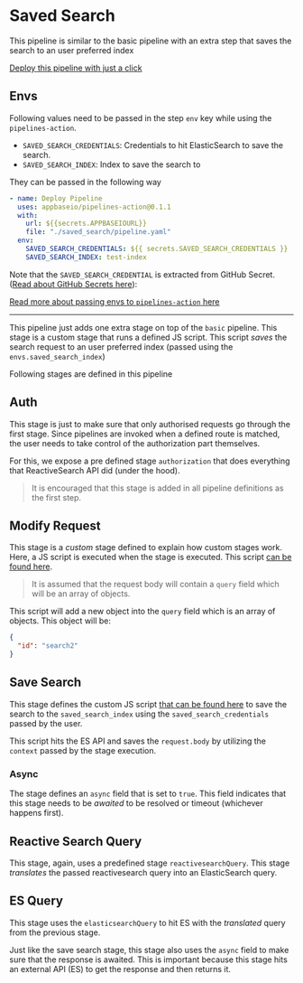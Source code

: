 # Saved Search

This pipeline is similar to the basic pipeline with an extra step that saves the search to an user preferred index

[Deploy this pipeline with just a click](https://dashboard.reactivesearch.io/deploy?template=https://raw.githubusercontent.com/appbaseio/pipelines-template/master/saved_search/pipeline_oneclick.yaml)

## Envs

Following values need to be passed in the step `env` key while using the `pipelines-action`.

- `SAVED_SEARCH_CREDENTIALS`: Credentials to hit ElasticSearch to save the search.
- `SAVED_SEARCH_INDEX`: Index to save the search to

They can be passed in the following way

```yaml
- name: Deploy Pipeline
  uses: appbaseio/pipelines-action@0.1.1
  with:
    url: ${{secrets.APPBASEIOURL}}
    file: "./saved_search/pipeline.yaml"
  env:
    SAVED_SEARCH_CREDENTIALS: ${{ secrets.SAVED_SEARCH_CREDENTIALS }}
    SAVED_SEARCH_INDEX: test-index
```

Note that the `SAVED_SEARCH_CREDENTIAL` is extracted from GitHub Secret. ([Read about GitHub Secrets here](https://docs.github.com/en/actions/security-guides/encrypted-secrets)):

[Read more about passing envs to `pipelines-action` here](https://github.com/appbaseio/pipelines-action#environments)

---

This pipeline just adds one extra stage on top of the `basic` pipeline. This stage is a custom stage that runs a defined JS script. This script _saves_ the search request to an user preferred index (passed using the `envs.saved_search_index`)

Following stages are defined in this pipeline

## Auth

This stage is just to make sure that only authorised requests go through the first stage. Since pipelines are invoked when a defined route is matched, the user needs to take control of the authorization part themselves.

For this, we expose a pre defined stage `authorization` that does everything that ReactiveSearch API did (under the hood).

> It is encouraged that this stage is added in all pipeline definitions as the first step.

## Modify Request

This stage is a _custom_ stage defined to explain how custom stages work. Here, a JS script is executed when the stage is executed. This script [can be found here](./modifyRequest.js).

> It is assumed that the request body will contain a `query` field which will be an array of objects.

This script will add a new object into the `query` field which is an array of objects. This object will be:

```json
{
  "id": "search2"
}
```

## Save Search

This stage defines the custom JS script [that can be found here](./saveSearch.js) to save the search to the `saved_search_index` using the `saved_search_credentials` passed by the user.

This script hits the ES API and saves the `request.body` by utilizing the `context` passed by the stage execution.

### Async

The stage defines an `async` field that is set to `true`. This field indicates that this stage needs to be _awaited_ to be resolved or timeout (whichever happens first).

## Reactive Search Query

This stage, again, uses a predefined stage `reactivesearchQuery`. This stage _translates_ the passed reactivesearch query into an ElasticSearch query.

## ES Query

This stage uses the `elasticsearchQuery` to hit ES with the _translated_ query from the previous stage.

Just like the save search stage, this stage also uses the `async` field to make sure that the response is awaited. This is important because this stage hits an external API (ES) to get the response and then returns it.
